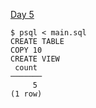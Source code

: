 [Day 5](https://adventofcode.com/2021/day/5)

```
$ psql < main.sql
CREATE TABLE
COPY 10
CREATE VIEW
 count
───────
     5
(1 row)
```
